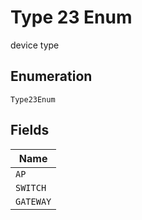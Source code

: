 
# Type 23 Enum

device type

## Enumeration

`Type23Enum`

## Fields

| Name |
|  --- |
| `AP` |
| `SWITCH` |
| `GATEWAY` |

